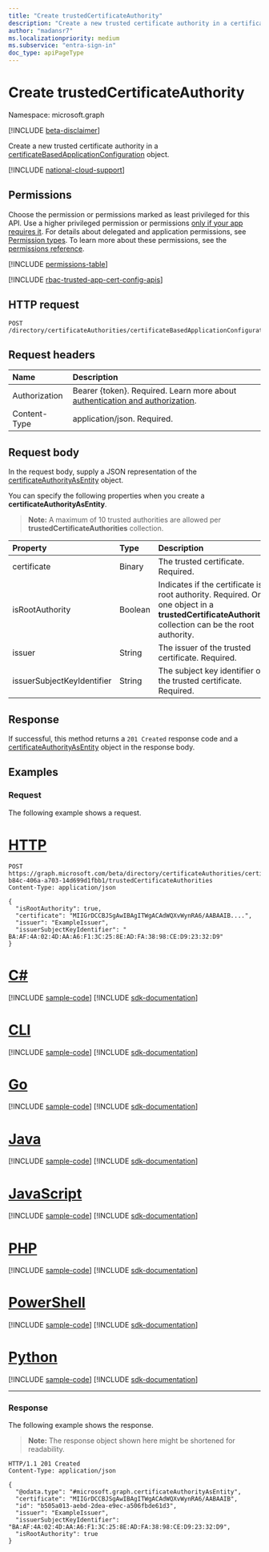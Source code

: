 ```yaml
---
title: "Create trustedCertificateAuthority"
description: "Create a new trusted certificate authority in a certificateBasedApplicationConfiguration object."
author: "madansr7"
ms.localizationpriority: medium
ms.subservice: "entra-sign-in"
doc_type: apiPageType
---
```


# Create trustedCertificateAuthority
Namespace: microsoft.graph

[!INCLUDE [beta-disclaimer](../../includes/beta-disclaimer.md)]

Create a new trusted certificate authority in a [certificateBasedApplicationConfiguration](../resources/certificatebasedapplicationconfiguration.md) object.

[!INCLUDE [national-cloud-support](../../includes/all-clouds.md)]

## Permissions
Choose the permission or permissions marked as least privileged for this API. Use a higher privileged permission or permissions [only if your app requires it](/graph/permissions-overview#best-practices-for-using-microsoft-graph-permissions). For details about delegated and application permissions, see [Permission types](/graph/permissions-overview#permission-types). To learn more about these permissions, see the [permissions reference](/graph/permissions-reference).

<!-- { "blockType": "permissions", "name": "certificatebasedapplicationconfiguration_post_trustedcertificateauthorities" } -->
[!INCLUDE [permissions-table](../includes/permissions/certificatebasedapplicationconfiguration-post-trustedcertificateauthorities-permissions.md)]

[!INCLUDE [rbac-trusted-app-cert-config-apis](../includes/rbac-for-apis/rbac-trusted-app-cert-config-apis.md)]

## HTTP request

<!-- {
  "blockType": "ignored"
}
-->
``` http
POST /directory/certificateAuthorities/certificateBasedApplicationConfigurations/{certificateBasedApplicationConfigurationId}/trustedCertificateAuthorities
```

## Request headers

|Name|Description|
|:---|:---|
|Authorization|Bearer {token}. Required. Learn more about [authentication and authorization](/graph/auth/auth-concepts).|
|Content-Type|application/json. Required.|

## Request body
In the request body, supply a JSON representation of the [certificateAuthorityAsEntity](../resources/certificateauthorityasentity.md) object.

You can specify the following properties when you create a **certificateAuthorityAsEntity**.

> **Note:** A maximum of 10 trusted authorities are allowed per **trustedCertificateAuthorities** collection.

|Property|Type|Description|
|:---|:---|:---|
|certificate|Binary|The trusted certificate. Required.|
|isRootAuthority|Boolean|Indicates if the certificate is a root authority. Required. Only one object in a **trustedCertificateAuthorities** collection can be the root authority.|
|issuer|String|The issuer of the trusted certificate. Required.|
|issuerSubjectKeyIdentifier|String|The subject key identifier of the trusted certificate. Required.|


## Response

If successful, this method returns a `201 Created` response code and a [certificateAuthorityAsEntity](../resources/certificateauthorityasentity.md) object in the response body.

## Examples

### Request
The following example shows a request.
# [HTTP](#tab/http)
<!-- {
  "blockType": "request",
  "name": "create_certificateauthorityasentity_from_"
}
-->

``` http
POST https://graph.microsoft.com/beta/directory/certificateAuthorities/certificateBasedApplicationConfigurations/0a6a9b97-b84c-406a-a703-14d699d1fbb1/trustedCertificateAuthorities
Content-Type: application/json

{
  "isRootAuthority": true,
  "certificate": "MIIGrDCCBJSgAwIBAgITWgACAdWQXvWynRA6/AABAAIB....",
  "issuer": "ExampleIssuer",
  "issuerSubjectKeyIdentifier": " BA:AF:4A:02:4D:AA:A6:F1:3C:25:8E:AD:FA:38:98:CE:D9:23:32:D9"
}
```

# [C#](#tab/csharp)
[!INCLUDE [sample-code](../includes/snippets/csharp/create-certificateauthorityasentity-from--csharp-snippets.md)]
[!INCLUDE [sdk-documentation](../includes/snippets/snippets-sdk-documentation-link.md)]

# [CLI](#tab/cli)
[!INCLUDE [sample-code](../includes/snippets/cli/create-certificateauthorityasentity-from--cli-snippets.md)]
[!INCLUDE [sdk-documentation](../includes/snippets/snippets-sdk-documentation-link.md)]

# [Go](#tab/go)
[!INCLUDE [sample-code](../includes/snippets/go/create-certificateauthorityasentity-from--go-snippets.md)]
[!INCLUDE [sdk-documentation](../includes/snippets/snippets-sdk-documentation-link.md)]

# [Java](#tab/java)
[!INCLUDE [sample-code](../includes/snippets/java/create-certificateauthorityasentity-from--java-snippets.md)]
[!INCLUDE [sdk-documentation](../includes/snippets/snippets-sdk-documentation-link.md)]

# [JavaScript](#tab/javascript)
[!INCLUDE [sample-code](../includes/snippets/javascript/create-certificateauthorityasentity-from--javascript-snippets.md)]
[!INCLUDE [sdk-documentation](../includes/snippets/snippets-sdk-documentation-link.md)]

# [PHP](#tab/php)
[!INCLUDE [sample-code](../includes/snippets/php/create-certificateauthorityasentity-from--php-snippets.md)]
[!INCLUDE [sdk-documentation](../includes/snippets/snippets-sdk-documentation-link.md)]

# [PowerShell](#tab/powershell)
[!INCLUDE [sample-code](../includes/snippets/powershell/create-certificateauthorityasentity-from--powershell-snippets.md)]
[!INCLUDE [sdk-documentation](../includes/snippets/snippets-sdk-documentation-link.md)]

# [Python](#tab/python)
[!INCLUDE [sample-code](../includes/snippets/python/create-certificateauthorityasentity-from--python-snippets.md)]
[!INCLUDE [sdk-documentation](../includes/snippets/snippets-sdk-documentation-link.md)]

---

### Response
The following example shows the response.
>**Note:** The response object shown here might be shortened for readability.
<!-- {
  "blockType": "response",
  "truncated": true,
  "@odata.type": "microsoft.graph.certificateAuthorityAsEntity"
}
-->
``` http
HTTP/1.1 201 Created
Content-Type: application/json

{
  "@odata.type": "#microsoft.graph.certificateAuthorityAsEntity",
  "certificate": "MIIGrDCCBJSgAwIBAgITWgACAdWQXvWynRA6/AABAAIB",
  "id": "b505a013-aebd-2dea-e9ec-a506fbde61d3",
  "issuer": "ExampleIssuer",
  "issuerSubjectKeyIdentifier": "BA:AF:4A:02:4D:AA:A6:F1:3C:25:8E:AD:FA:38:98:CE:D9:23:32:D9",
  "isRootAuthority": true
}
```
